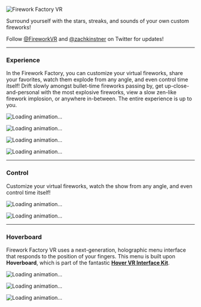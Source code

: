 ![Firework Factory VR](http://aestheticinteractive.com/firework/github-header-728.jpg)

Surround yourself with the stars, streaks, and sounds of your own custom fireworks!

Follow [@FireworkVR](http://twitter.com/FireworkVR) and [@zachkinstner](http://twitter.com/zachkinstner) on Twitter for updates!

---

### Experience

In the Firework Factory, you can customize your virtual fireworks, share your favorites, watch them explode from any angle, and even control time itself! Drift slowly amongst bullet-time fireworks passing by, get up-close-and-personal with the most explosive fireworks, view a slow zen-like firework implosion, or anywhere in-between. The entire experience is up to you.

![Loading animation...](http://aestheticinteractive.com/firework/FireworkFactory-Flyby-640.gif)

![Loading animation...](http://aestheticinteractive.com/firework/FireworkFactory-Flyby2-640.gif)

![Loading animation...](http://aestheticinteractive.com/firework/FireworkFactory-Hands-640.gif)

![Loading animation...](http://aestheticinteractive.com/firework/FireworkFactory-Rings-640.gif)


---

### Control

Customize your virtual fireworks, watch the show from any angle, and even control time itself!

![Loading animation...](http://aestheticinteractive.com/firework/FireworkFactory-Time-640.gif)

![Loading animation...](http://aestheticinteractive.com/firework/FireworkFactory-Spiral-640.gif)

---

### Hoverboard

Firework Factory VR uses a next-generation, holographic menu interface that responds to the position of your fingers. This menu is built upon **Hoverboard**, which is part of the fantastic **[Hover VR Interface Kit](http://HoverVR.com)**.

![Loading animation...](http://aestheticinteractive.com/firework/FireworkFactory-Pyro-640.gif)

![Loading animation...](http://aestheticinteractive.com/firework/FireworkFactory-Tabs-640.gif)

![Loading animation...](http://aestheticinteractive.com/firework/FireworkFactory-Hover-640.gif)
